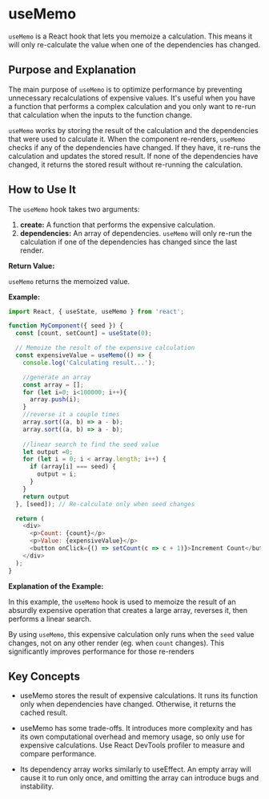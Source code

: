 # useMemo

`useMemo` is a React hook that lets you memoize a calculation. This means it will only re-calculate the value when one of the dependencies has changed.

## Purpose and Explanation

The main purpose of `useMemo` is to optimize performance by preventing unnecessary recalculations of expensive values. It's useful when you have a function that performs a complex calculation and you only want to re-run that calculation when the inputs to the function change.

`useMemo` works by storing the result of the calculation and the dependencies that were used to calculate it. When the component re-renders, `useMemo` checks if any of the dependencies have changed. If they have, it re-runs the calculation and updates the stored result. If none of the dependencies have changed, it returns the stored result without re-running the calculation.

## How to Use It

The `useMemo` hook takes two arguments:

1.  **create:** A function that performs the expensive calculation.
2.  **dependencies:** An array of dependencies. `useMemo` will only re-run the calculation if one of the dependencies has changed since the last render.

**Return Value:**

`useMemo` returns the memoized value.

**Example:**

```javascript
import React, { useState, useMemo } from 'react';

function MyComponent({ seed }) {
  const [count, setCount] = useState(0);

  // Memoize the result of the expensive calculation
  const expensiveValue = useMemo(() => {
    console.log('Calculating result...');

    //generate an array
    const array = [];
    for (let i=0; i<100000; i++){
      array.push(i);
    }
    //reverse it a couple times
    array.sort((a, b) => a - b);
    array.sort((a, b) => a - b);
    
    //linear search to find the seed value
    let output =0;
    for (let i = 0; i < array.length; i++) {
      if (array[i] === seed) {
        output = i;
      }
    }
    return output
  }, [seed]); // Re-calculate only when seed changes

  return (
    <div>
      <p>Count: {count}</p>
      <p>Value: {expensiveValue}</p>
      <button onClick={() => setCount(c => c + 1)}>Increment Count</button>
    </div>
  );
}
```
**Explanation of the Example:**

In this example, the `useMemo` hook is used to memoize the result of an absurdly expensive operation that creates a large array, reverses it, then performs a linear search.

By using `useMemo`, this expensive calculation only runs when the `seed` value changes, not on any other render (eg. when `count` changes). This significantly improves performance for those re-renders


## Key Concepts

- useMemo stores the result of expensive calculations. It runs its function only when dependencies have changed. Otherwise, it returns the cached result.

- useMemo has some trade-offs. It introduces more complexity and has its own computational overhead and memory usage, so only use for expensive calculations. Use React DevTools profiler to measure and compare performance.

- Its dependency array works similarly to useEffect. An empty array will cause it to run only once, and omitting the array can introduce bugs and instability. 
